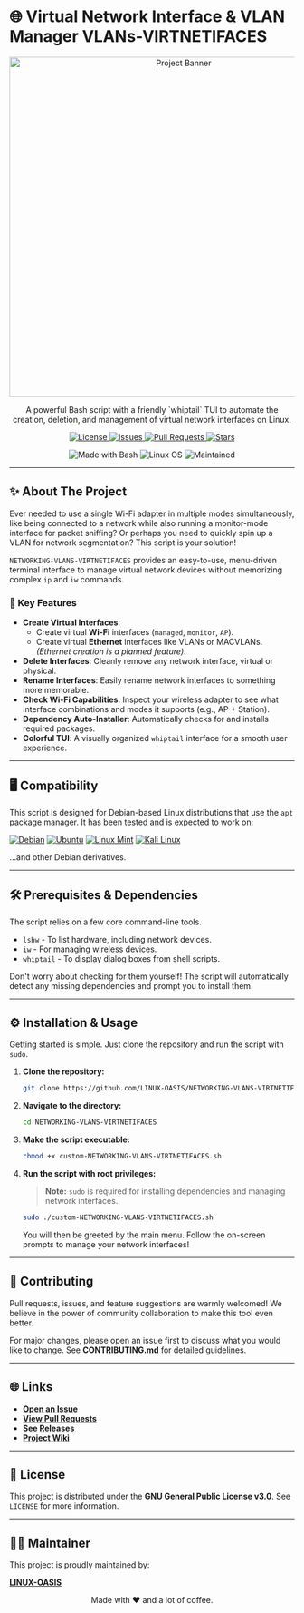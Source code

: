 # 🌐 Virtual Network Interface & VLAN Manager  VLANs-VIRTNETIFACES

<p align="center">
  <img src="https://raw.githubusercontent.com/LINUX-OASIS/NETWORKING-VLANS-VIRTNETIFACES/main/.github/assets/VIRTUAL-NIC-VLAN-MANAGER.png" alt="Project Banner" width="600"/>
</p>

<p align="center">
  A powerful Bash script with a friendly `whiptail` TUI to automate the creation, deletion, and management of virtual network interfaces on Linux.
</p>

<p align="center">
  <!-- License -->
  <a href="https://github.com/LINUX-OASIS/NETWORKING-VLANS-VIRTNETIFACES/blob/main/LICENSE">
    <img src="https://img.shields.io/github/license/LINUX-OASIS/NETWORKING-VLANS-VIRTNETIFACES?style=for-the-badge&color=blue" alt="License">
  </a>
  <!-- Issues -->
  <a href="https://github.com/LINUX-OASIS/NETWORKING-VLANS-VIRTNETIFACES/issues">
    <img src="https://img.shields.io/github/issues/LINUX-OASIS/NETWORKING-VLANS-VIRTNETIFACES?style=for-the-badge&color=brightgreen" alt="Issues">
  </a>
  <!-- Pull Requests -->
  <a href="https://github.com/LINUX-OASIS/NETWORKING-VLANS-VIRTNETIFACES/pulls">
    <img src="https://img.shields.io/github/issues-pr/LINUX-OASIS/NETWORKING-VLANS-VIRTNETIFACES?style=for-the-badge&color=9cf" alt="Pull Requests">
  </a>
  <!-- Stars -->
  <a href="https://github.com/LINUX-OASIS/NETWORKING-VLANS-VIRTNETIFACES/stargazers">
    <img src="https://img.shields.io/github/stars/LINUX-OASIS/NETWORKING-VLANS-VIRTNETIFACES?style=for-the-badge&color=gold" alt="Stars">
  </a>
</p>

<p align="center">
  <img src="https://img.shields.io/badge/Made%20with-Bash-4EAA25.svg?style=flat-square&logo=gnu-bash&logoColor=white" alt="Made with Bash">
  <img src="https://img.shields.io/badge/OS-Linux-blue?style=flat-square&logo=linux" alt="Linux OS">
  <img src="https://img.shields.io/badge/Maintained%3F-Yes-green.svg?style=flat-square" alt="Maintained">
</p>

---

## ✨ About The Project

Ever needed to use a single Wi-Fi adapter in multiple modes simultaneously, like being connected to a network while also running a monitor-mode interface for packet sniffing? Or perhaps you need to quickly spin up a VLAN for network segmentation? This script is your solution!

`NETWORKING-VLANS-VIRTNETIFACES` provides an easy-to-use, menu-driven terminal interface to manage virtual network devices without memorizing complex `ip` and `iw` commands.

### 🚀 Key Features

*   **Create Virtual Interfaces**:
    *   Create virtual **Wi-Fi** interfaces (`managed`, `monitor`, `AP`).
    *   Create virtual **Ethernet** interfaces like VLANs or MACVLANs. *(Ethernet creation is a planned feature)*.
*   **Delete Interfaces**: Cleanly remove any network interface, virtual or physical.
*   **Rename Interfaces**: Easily rename network interfaces to something more memorable.
*   **Check Wi-Fi Capabilities**: Inspect your wireless adapter to see what interface combinations and modes it supports (e.g., AP + Station).
*   **Dependency Auto-Installer**: Automatically checks for and installs required packages.
*   **Colorful TUI**: A visually organized `whiptail` interface for a smooth user experience.

---

## 🖥️ Compatibility

This script is designed for Debian-based Linux distributions that use the `apt` package manager. It has been tested and is expected to work on:

<p align="left">
  <a href="https://www.debian.org/" target="_blank"><img src="https://img.shields.io/badge/Debian-A81D33?style=for-the-badge&logo=debian&logoColor=white" alt="Debian"></a>
  <a href="https://ubuntu.com/" target="_blank"><img src="https://img.shields.io/badge/Ubuntu-E95420?style=for-the-badge&logo=ubuntu&logoColor=white" alt="Ubuntu"></a>
  <a href="https://linuxmint.com/" target="_blank"><img src="https://img.shields.io/badge/Linux%20Mint-87CF3E?style=for-the-badge&logo=linuxmint&logoColor=white" alt="Linux Mint"></a>
  <a href="https://www.kali.org/" target="_blank"><img src="https://img.shields.io/badge/Kali_Linux-557C94?style=for-the-badge&logo=kalilinux&logoColor=white" alt="Kali Linux"></a>
</p>

...and other Debian derivatives.

---

## 🛠️ Prerequisites & Dependencies

The script relies on a few core command-line tools.

*   `lshw` - To list hardware, including network devices.
*   `iw` - For managing wireless devices.
*   `whiptail` - To display dialog boxes from shell scripts.

Don't worry about checking for them yourself! The script will automatically detect any missing dependencies and prompt you to install them.

---

## ⚙️ Installation & Usage

Getting started is simple. Just clone the repository and run the script with `sudo`.

1.  **Clone the repository:**
    ```sh
    git clone https://github.com/LINUX-OASIS/NETWORKING-VLANS-VIRTNETIFACES.git
    ```

2.  **Navigate to the directory:**
    ```sh
    cd NETWORKING-VLANS-VIRTNETIFACES
    ```

3.  **Make the script executable:**
    ```sh
    chmod +x custom-NETWORKING-VLANS-VIRTNETIFACES.sh
    ```

4.  **Run the script with root privileges:**
    > **Note:** `sudo` is required for installing dependencies and managing network interfaces.
    ```sh
    sudo ./custom-NETWORKING-VLANS-VIRTNETIFACES.sh
    ```
    
    You will then be greeted by the main menu. Follow the on-screen prompts to manage your network interfaces!

---

## 💬 Contributing

Pull requests, issues, and feature suggestions are warmly welcomed! We believe in the power of community collaboration to make this tool even better.

For major changes, please open an issue first to discuss what you would like to change. See **CONTRIBUTING.md** for detailed guidelines.

---

## 🌐 Links

*   [**Open an Issue**](https://github.com/LINUX-OASIS/NETWORKING-VLANS-VIRTNETIFACES/issues)
*   [**View Pull Requests**](https://github.com/LINUX-OASIS/NETWORKING-VLANS-VIRTNETIFACES/pulls)
*   [**See Releases**](https://github.com/LINUX-OASIS/NETWORKING-VLANS-VIRTNETIFACES/releases)
*   [**Project Wiki**](https://github.com/LINUX-OASIS/NETWORKING-VLANS-VIRTNETIFACES/wiki)

---

## 📜 License

This project is distributed under the **GNU General Public License v3.0**. See `LICENSE` for more information.

---

## 🧙‍♂️ Maintainer

This project is proudly maintained by:

[**LINUX-OASIS**](https://github.com/LINUX-OASIS)

<p align="center">Made with ❤️ and a lot of coffee.</p>
